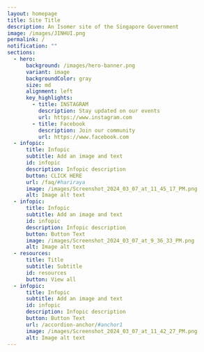 ```yaml
---
layout: homepage
title: Site Title
description: An Isomer site of the Singapore Government
image: /images/JINHUI.png
permalink: /
notification: ""
sections:
  - hero:
      background: /images/hero-banner.png
      variant: image
      backgroundColor: gray
      size: md
      alignment: left
      key_highlights:
        - title: INSTAGRAM
          description: Stay updated on our events
          url: https://www.instagram.com
        - title: Facebook
          description: Join our community
          url: https://www.facebook.com
  - infopic:
      title: Infopic
      subtitle: Add an image and text
      id: infopic
      description: Infopic description
      button: CLICK HERE
      url: /faq/#hariraya
      image: /images/Screenshot_2024_03_07_at_11_45_17_PM.png
      alt: Image alt text
  - infopic:
      title: Infopic
      subtitle: Add an image and text
      id: infopic
      description: Infopic description
      button: Button Text
      image: /images/Screenshot_2024_03_07_at_9_36_33_PM.png
      alt: Image alt text
  - resources:
      title: Title
      subtitle: Subtitle
      id: resources
      button: View all
  - infopic:
      title: Infopic
      subtitle: Add an image and text
      id: infopic
      description: Infopic description
      button: Button Text
      url: /accordion-anchor/#anchor1
      image: /images/Screenshot_2024_03_07_at_11_42_27_PM.png
      alt: Image alt text
---
```


